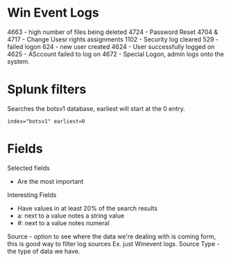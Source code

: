 # Win Event Logs
4663 - high number of files being deleted
4724 - Password Reset
4704 & 4717 - Change Usesr rights assignments
1102 - Security log cleared
529 - failed logon
624 - new user created
4624 - User successfully logged on
4625 - ASccount failed to log on
4672 - Special Logon, admin logs onto the system. 


# Splunk filters
Searches the botsv1 database, earliest will start at the 0 entry. 
```
index="botsv1" earliest=0
```

# Fields
Selected fields 
- Are the most important

Interesting Fields
- Have values in at least 20% of the search results
- a: next to a value notes a string value
- #: next to a value notes numeral


Source - option to see where the data we're dealing with is coming form, this is good way to filter log sources Ex. just Winevent logs. 
Source Type - the type of data we have. 
